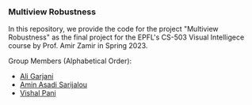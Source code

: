 ### Multiview Robustness

In this repository, we provide the code for the project "Multiview Robustness" as the final project for the EPFL's CS-503 Visual Intelligece course by Prof. Amir Zamir in Spring 2023.

Group Members (Alphabetical Order):
- [Ali Garjani](ali.garjani@epfl.ch)
- [Amin Asadi Sarijalou](amin.asadisarijalou@epfl.ch)
- [Vishal Pani](vishal.pani@epfl.ch)